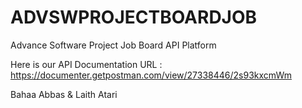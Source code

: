 # ADVSWPROJECTBOARDJOB
Advance Software Project Job Board API Platform

Here is our API Documentation URL : https://documenter.getpostman.com/view/27338446/2s93kxcmWm

Bahaa Abbas & Laith Atari
